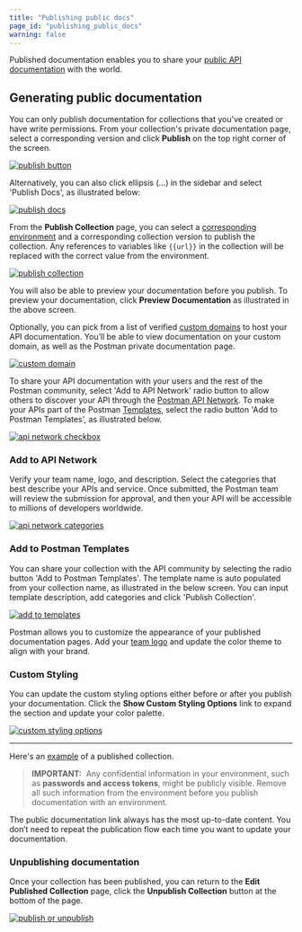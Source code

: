 ```yaml
---
title: "Publishing public docs"
page_id: "publishing_public_docs"
warning: false
---
```


Published documentation enables you to share your [public API documentation](/docs/postman_for_publishers/public_api_docs/) with the world.

## Generating public documentation

You can only publish documentation for collections that you've created or have write permissions. From your collection's private documentation page, select a corresponding version and click **Publish** on the top right corner of the screen.

[![publish button](https://assets.postman.com/postman-docs/API-Publish1.png)](https://assets.postman.com/postman-docs/API-Publish1.png)  

Alternatively, you can also click ellipsis (...) in the sidebar and select 'Publish Docs', as illustrated below:

[![publish docs](https://assets.postman.com/postman-docs/Publish-Docs-Option.png)](https://assets.postman.com/postman-docs/Publish-Docs-Option.png)

From the **Publish Collection** page, you can select a [corresponding environment](/docs/postman/api_documentation/environments_and_environment_templates/) and a corresponding collection version to publish the collection. Any references to variables like `{{url}}` in the collection will be replaced with the correct value from the environment.

[![publish collection](https://assets.postman.com/postman-docs/Publish-Docs-Preview.png)](https://assets.postman.com/postman-docs/Publish-Docs-Preview.png)

You will also be able to preview your documentation before you publish. To preview your documentation, click **Preview Documentation** as illustrated in the above screen.

Optionally, you can pick from a list of verified [custom domains](/docs/postman/api_documentation/adding_and_verifying_custom_domains/) to host your API documentation. You’ll be able to view documentation on your custom domain, as well as the Postman private documentation page.

[![custom domain](https://assets.postman.com/postman-docs/WS-docs-custom-domains.png)](https://assets.postman.com/postman-docs/WS-docs-custom-domains.png)

To share your API documentation with your users and the rest of the Postman community, select 'Add to API Network' radio button to allow others to discover your API through the [Postman API Network](/docs/postman/launching_postman/newbutton/#API-Network). To make your APIs part of the Postman [Templates](/docs/postman/launching_postman/newbutton/#templates), select the radio button 'Add to Postman Templates', as illustrated below.  

[![api network checkbox](https://assets.postman.com/postman-docs/API-Publish3.png)](https://assets.postman.com/postman-docs/API-Publish3.png)

### Add to API Network

Verify your team name, logo, and description. Select the categories that best describe your APIs and service. Once submitted, the Postman team will review the submission for approval, and then your API will be accessible to millions of developers worldwide.

[![api network categories](https://assets.postman.com/postman-docs/api-network-categories.png)](https://assets.postman.com/postman-docs/api-network-categories.png)

### Add to Postman Templates

You can share your collection with the API community by selecting the radio button 'Add to Postman Templates'. The template name is auto populated from your collection name, as illustrated in the below screen. You can input template description, add categories and click 'Publish Collection'.  

[![add to templates](https://assets.postman.com/postman-docs/Add+To+Postman+Templates.png)](https://assets.postman.com/postman-docs/Add+To+Postman+Templates.png)

Postman allows you to customize the appearance of your published documentation pages. Add your [team logo](/docs/postman/api_documentation/adding_team_name_and_logo/) and update the color theme to align with your brand.

### Custom Styling

You can update the custom styling options either before or after you publish your documentation. Click the **Show Custom Styling Options** link to expand the section and update your color palette.

[![custom styling options](https://assets.postman.com/postman-docs/WS-docs-custom-styling.png)](https://assets.postman.com/postman-docs/WS-docs-custom-styling.png)

---

Here's an [example](https://documenter.getpostman.com/view/1372588/S1LsZqc9?version=latest&_ga=2.100325207.83554078.1571781933-1440465650.1557161057) of a published collection.

> **IMPORTANT:**  Any confidential information in your environment, such as **passwords and access tokens**, might be publicly visible. Remove all such information from the environment before you publish documentation with an environment.

The public documentation link always has the most up-to-date content. You don’t need to repeat the publication flow each time you want to update your documentation.

### Unpublishing documentation

Once your collection has been published, you can return to the **Edit Published Collection** page, click the **Unpublish Collection** button at the bottom of the page.

[![publish or unpublish](https://assets.postman.com/postman-docs/docs-unpublish2.png)](https://assets.postman.com/postman-docs/docs-unpublish2.png)
